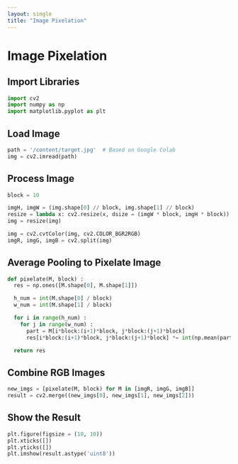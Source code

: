 ```yaml
---
layout: single
title: "Image Pixelation"
---
```


# Image Pixelation

## Import Libraries

```python
import cv2
import numpy as np
import matplotlib.pyplot as plt
```
## Load Image

```python
path = '/content/target.jpg'  # Based on Google Colab
img = cv2.imread(path)
```

## Process Image

```python
block = 10

imgH, imgW = (img.shape[0] // block, img.shape[1] // block)
resize = lambda x: cv2.resize(x, dsize = (imgW * block, imgH * block))
img = resize(img)

img = cv2.cvtColor(img, cv2.COLOR_BGR2RGB)
imgR, imgG, imgB = cv2.split(img)
```

## Average Pooling to Pixelate Image

```python
def pixelate(M, block) :
  res = np.ones([M.shape[0], M.shape[1]])

  h_num = int(M.shape[0] / block)
  w_num = int(M.shape[1] / block)

  for i in range(h_num) :
    for j in range(w_num) :
      part = M[i*block:(i+1)*block, j*block:(j+1)*block]
      res[i*block:(i+1)*block, j*block:(j+1)*block] *= int(np.mean(part))

  return res
```

## Combine RGB Images

```python
new_imgs = [pixelate(M, block) for M in [imgR, imgG, imgB]]
result = cv2.merge((new_imgs[0], new_imgs[1], new_imgs[2]))
```

## Show the Result

```python
plt.figure(figsize = (10, 10))
plt.xticks([])
plt.yticks([])
plt.imshow(result.astype('uint8'))
```
